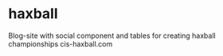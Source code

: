 # haxball
Blog-site with social component and tables for creating haxball championships 
cis-haxball.com
